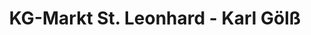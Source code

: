 ---
title: "KG-Markt St. Leonhard - Karl Gölß"
url: /st-leonhard-bei-freistadt/kg-markt-st-leonhard-karl-goelss/
shop: Lebensmittel
---